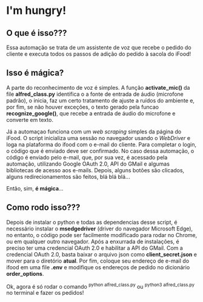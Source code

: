 # I'm hungry!

## O que é isso???

  Essa automação se trata de um assistente de voz que recebe o pedido do
cliente e executa todos os passos de adição do pedido à sacola do iFood!

## Isso é mágica?

  A parte do reconhecimento de voz é simples. A função **activate_mic()** da file **alfred_class.py**
identifica o a fonte de entrada de áudio (microfone padrão), o inicia, faz um certo tratamento
de ajuste a ruídos do ambiente e, por fim, se não houver exceções, o texto gerado pela funcao 
**recognize_google()**, que recebe a entrada de áudio do microfone e converte em texto.
  
  Já a automaçao funciona com um *web scraping* simples da página do iFood.
O script inicializa uma sessão no navegador usando o *WebDriver* e loga
na plataforma do ifood com o e-mail do cliente. Para completar o login, 
o código que é enviado deve ser confirmado. No caso dessa automação, o código
é enviado pelo e-mail, que, por sua vez, é acessado pela automação, utilizando 
Google OAuth 2.0, API do GMail e algumas bibliotecas de acesso aos e-mails. Depois,
alguns botões são clicados, alguns redirecionamentos são feitos, blá blá blá...

  Então, sim, **é mágica**...

## Como rodo isso???

  Depois de instalar o python e todas as dependencias desse script, é necessário
instalar o **msedgedriver** (driver do navegador Microsoft Edge), no entanto, o código pode
ser facilmente modificado para rodar no Chrome, ou em qualquer outro navegador. Após a enxurrada
de instalações, é preciso ter uma credencial OAuth 2.0 e habilitar a API do GMail. Com a credencial
OAuth 2.0, basta baixar o arquivo json como **client_secret.json** e mover para o diretório **atual**.
Por fim, coloque seu endereço de e-mail do ifood em uma file **.env** e modifique os endereços de pedido
no dicionário **order_options**.

Ok, agora é só rodar o comando <sup>python alfred_class.py</sup> ou <sup>python3 alfred_class.py</sup>
no terminal e fazer os pedidos!
